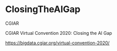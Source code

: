 # ClosingTheAIGap
CGIAR

CGIAR Virtual Convention 2020: Closing the AI Gap 

https://bigdata.cgiar.org/virtual-convention-2020/ 
